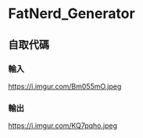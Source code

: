 # FatNerd_Generator
## 自取代碼


### 輸入
https://i.imgur.com/Bm055mO.jpeg

### 輸出
https://i.imgur.com/KQ7pqho.jpeg
